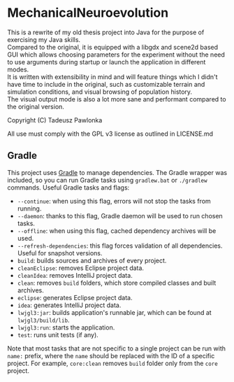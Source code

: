 # MechanicalNeuroevolution

This is a rewrite of my old thesis project into Java for the purpose of exercising my Java skills.\
Compared to the original, it is equipped with a libgdx and scene2d based GUI which allows choosing parameters for the experiment without
the need to use arguments during startup or launch the application in different modes.\
It is written with extensibility in mind and will feature things which I didn't have time to include in the original,
such as customizable terrain and simulation conditions, and visual browsing of population history.\
The visual output mode is also a lot more sane and performant compared to the original version.

Copyright (C) Tadeusz Pawlonka

All use must comply with the GPL v3 license as outlined in LICENSE.md

## Gradle

This project uses [Gradle](https://gradle.org/) to manage dependencies.
The Gradle wrapper was included, so you can run Gradle tasks using `gradlew.bat` or `./gradlew` commands.
Useful Gradle tasks and flags:

- `--continue`: when using this flag, errors will not stop the tasks from running.
- `--daemon`: thanks to this flag, Gradle daemon will be used to run chosen tasks.
- `--offline`: when using this flag, cached dependency archives will be used.
- `--refresh-dependencies`: this flag forces validation of all dependencies. Useful for snapshot versions.
- `build`: builds sources and archives of every project.
- `cleanEclipse`: removes Eclipse project data.
- `cleanIdea`: removes IntelliJ project data.
- `clean`: removes `build` folders, which store compiled classes and built archives.
- `eclipse`: generates Eclipse project data.
- `idea`: generates IntelliJ project data.
- `lwjgl3:jar`: builds application's runnable jar, which can be found at `lwjgl3/build/lib`.
- `lwjgl3:run`: starts the application.
- `test`: runs unit tests (if any).

Note that most tasks that are not specific to a single project can be run with `name:` prefix, where the `name` should be replaced with the ID of a specific project.
For example, `core:clean` removes `build` folder only from the `core` project.
